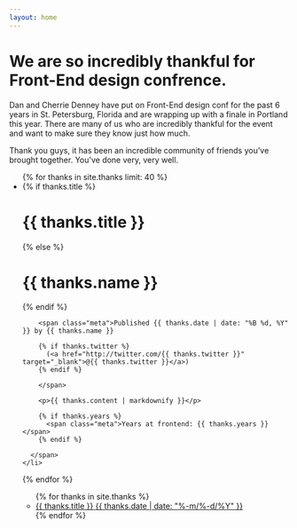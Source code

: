 ```yaml
---
layout: home
---
```


<div class="featured">
  <div class="content">
    <h1>We are so incredibly thankful for Front-End design confrence.</h1>
    <p>Dan and Cherrie Denney have put on Front-End design conf for the past 6 years in St. Petersburg, Florida and are wrapping up with a finale in Portland this year. There are many of us who are incredibly thankful for the event and want to make sure they know just how much.</p>
    <p>Thank you guys, it has been an incredible community of friends you've brought together. You've done very, very well.</p>
  </div>
</div>


<ul class="content">
  {% for thanks in site.thanks limit: 40 %}
    <li>
      <span class="thanks">
        {% if thanks.title %}
          <h1>{{ thanks.title }}</h1>
        {% else %}
          <h1>{{ thanks.name }}</h1>
        {% endif %}

        <span class="meta">Published {{ thanks.date | date: "%B %d, %Y" }} by {{ thanks.name }}

        {% if thanks.twitter %}
          (<a href="http://twitter.com/{{ thanks.twitter }}" target="_blank">@{{ thanks.twitter }}</a>)
        {% endif %}

        </span>

        <p>{{ thanks.content | markdownify }}</p>

        {% if thanks.years %}
          <span class="meta">Years at frontend: {{ thanks.years }}</span>
        {% endif %}

      </span>
    </li>
  {% endfor %}

  <ul class="postings">
    {% for thanks in site.thanks %}
        <li class="">
          <a href="{{ thanks.url }}">
            <span class="article-title">{{ thanks.title }}</span>
            <span class="article-date">{{ thanks.date | date: "%-m/%-d/%Y" }}</span>
          </a>
        </li>
    {% endfor %}
  </ul>
</ul>
